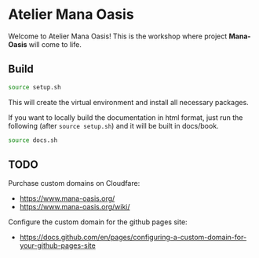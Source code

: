 # Atelier Mana Oasis

Welcome to Atelier Mana Oasis! This is the workshop where project __Mana-Oasis__ will come to life.

## Build

```bash
source setup.sh
```
This will create the virtual environment and install all necessary packages.


If you want to locally build the documentation in html format, just run the following (after `source setup.sh`) and it will be built in docs/book.
```bash
source docs.sh
```

## TODO
Purchase custom domains on Cloudfare:
- https://www.mana-oasis.org/
- https://www.mana-oasis.org/wiki/

Configure the custom domain for the github pages site:
- https://docs.github.com/en/pages/configuring-a-custom-domain-for-your-github-pages-site

